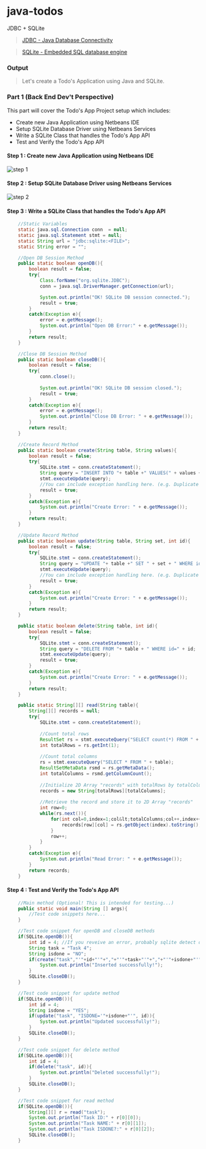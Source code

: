 # java-todos
JDBC + SQLite

> [JDBC - Java Database Connectivity](http://docs.oracle.com/javase/tutorial/jdbc/basics/index.html)

> [SQLite - Embedded SQL database engine](https://www.sqlite.org/about.html)

### Output
> Let's create a Todo's Application using Java and SQLite.


### Part 1 (Back End Dev't Perspective)
This part will cover the Todo's App Project setup which includes:

* Create new Java Application using Netbeans IDE
* Setup SQLite Database Driver using Netbeans Services
* Write a SQLite Class that handles the Todo's App API
* Test and Verify the Todo's App API

#### Step 1 : Create new Java Application using Netbeans IDE
![step 1](https://github.com/clydeatuic/java-todos/blob/master/01.JPG)


#### Step 2 : Setup SQLite Database Driver using Netbeans Services
![step 2](https://github.com/clydeatuic/java-todos/blob/master/02.JPG)

#### Step 3 : Write a SQLite Class that handles the Todo's App API
```java
	//Static Variables
    static java.sql.Connection conn  = null;
    static java.sql.Statement stmt = null;
    static String url = "jdbc:sqlite:<FILE>";
    static String error = "";
```

```java
	//Open DB Session Method
    public static boolean openDB(){
        boolean result = false;
        try{
            Class.forName("org.sqlite.JDBC");
            conn = java.sql.DriverManager.getConnection(url);

            System.out.println("OK! SQLite DB session connected.");
            result = true;
        }
        catch(Exception e){
            error = e.getMessage();
            System.out.println("Open DB Error:" + e.getMessage());
        } 
        return result;
    }
```

```java
	//Close DB Session Method
    public static boolean closeDB(){
        boolean result = false;
        try{
            conn.close();
            
            System.out.println("OK! SQLite DB session closed.");
            result = true;
        }
        catch(Exception e){
            error = e.getMessage();
            System.out.println("Close DB Error: " + e.getMessage());
        }
        return result;
    } 
```

```java
	//Create Record Method
    public static boolean create(String table, String values){
        boolean result = false;
        try{
            SQLite.stmt = conn.createStatement();
            String query = "INSERT INTO "+ table +" VALUES(" + values + ")";
            stmt.executeUpdate(query);
            //You can include exception handling here. (e.g. Duplicate Data, etc.)
            result = true;
        }
        catch(Exception e){
            System.out.println("Create Error: " + e.getMessage());
        }
        return result;
    }
```

```java
	//Update Record Method
    public static boolean update(String table, String set, int id){
        boolean result = false;
        try{
            SQLite.stmt = conn.createStatement();
            String query = "UPDATE "+ table +" SET " + set + " WHERE id=" + id;
            stmt.executeUpdate(query);
            //You can include exception handling here. (e.g. Duplicate Data, etc.)
            result = true;
        }
        catch(Exception e){
            System.out.println("Create Error: " + e.getMessage());
        }
        return result;
    }
```

```java
    public static boolean delete(String table, int id){
        boolean result = false;
        try{
            SQLite.stmt = conn.createStatement();
            String query = "DELETE FROM "+ table + " WHERE id=" + id;
            stmt.executeUpdate(query);
            result = true;
        }
        catch(Exception e){
            System.out.println("Create Error: " + e.getMessage());
        }
        return result;
    } 
```

```java
    public static String[][] read(String table){
        String[][] records = null;
        try{
            SQLite.stmt = conn.createStatement();
            
            //Count total rows
            ResultSet rs = stmt.executeQuery("SELECT count(*) FROM " + table);
            int totalRows = rs.getInt(1);
            
            //Count total columns
            rs = stmt.executeQuery("SELECT * FROM " + table);
            ResultSetMetaData rsmd = rs.getMetaData();
            int totalColumns = rsmd.getColumnCount();
            
            //Initialize 2D Array "records" with totalRows by totalColumns
            records = new String[totalRows][totalColumns];
            
            //Retrieve the record and store it to 2D Array "records"
            int row=0;
            while(rs.next()){                
                for(int col=0,index=1;col&lt;totalColumns;col++,index++){
                    records[row][col] = rs.getObject(index).toString();
                }
                row++;
            }            
        }
        catch(Exception e){
            System.out.println("Read Error: " + e.getMessage());
        }
        return records;
    }
```

#### Step 4 : Test and Verify the Todo's App API

```java
	//Main method (Optional! This is intended for testing...)
	public static void main(String [] args){
		//Test code snippets here...
	}
```

```java
	//Test code snippet for openDB and closeDB methods
    if(SQLite.openDB()){
        int id = 4; //If you reveive an error, probably sqlite detect duplicate ID value.
        String task = "Task 4";
        String isdone = "NO";
        if(create("task","'"+id+"'"+","+"'"+task+"'"+","+"'"+isdone+"'")){
            System.out.println("Inserted successfully!");
        }
        SQLite.closeDB();
    }   
```

```java
    //Test code snippet for update method
    if(SQLite.openDB()){
        int id = 4;
        String isdone = "YES";
        if(update("task", "ISDONE='"+isdone+"'", id)){
            System.out.println("Updated successfully!");
        }
        SQLite.closeDB();
    } 
```

```java
    //Test code snippet for delete method
    if(SQLite.openDB()){
        int id = 4;
        if(delete("task", id)){
            System.out.println("Deleted successfully!");
        }
        SQLite.closeDB();
    } 
```

```java
    //Test code snippet for read method
    if(SQLite.openDB()){
        String[][] r = read("task");
        System.out.println("Task ID:" + r[0][0]);
        System.out.println("Task NAME:" + r[0][1]);
        System.out.println("Task ISDONE?:" + r[0][2]);
        SQLite.closeDB();
    }
```
